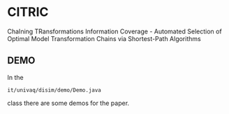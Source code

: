 # CITRIC
ChaIning TRansformations Information Coverage - Automated Selection of Optimal Model Transformation Chains via Shortest-Path Algorithms

## DEMO
In the  
```
it/univaq/disim/demo/Demo.java
```
class there are some demos for the paper.




